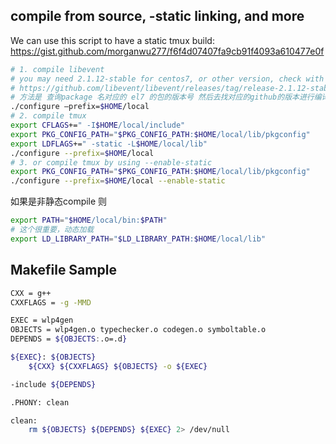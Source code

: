 ## compile from source, -static linking, and more
We can use this script to have a static tmux build: https://gist.github.com/morganwu277/f6f4d07407fa9cb91f4093a610477e0f
```bash
# 1. compile libevent
# you may need 2.1.12-stable for centos7, or other version, check with libevent
# https://github.com/libevent/libevent/releases/tag/release-2.1.12-stable
# 方法是 查询package 名对应的 el7 的包的版本号 然后去找对应的github的版本进行编译
./configure —prefix=$HOME/local
# 2. compile tmux
export CFLAGS+=" -I$HOME/local/include"
export PKG_CONFIG_PATH="$PKG_CONFIG_PATH:$HOME/local/lib/pkgconfig"
export LDFLAGS+=" -static -L$HOME/local/lib"
./configure --prefix=$HOME/local 
# 3. or compile tmux by using --enable-static
export PKG_CONFIG_PATH="$PKG_CONFIG_PATH:$HOME/local/lib/pkgconfig"
./configure --prefix=$HOME/local --enable-static
```

如果是非静态compile 则
```bash
export PATH="$HOME/local/bin:$PATH"
# 这个很重要，动态加载
export LD_LIBRARY_PATH="$LD_LIBRARY_PATH:$HOME/local/lib"
```

## Makefile Sample

```bash
CXX = g++
CXXFLAGS = -g -MMD

EXEC = wlp4gen
OBJECTS = wlp4gen.o typechecker.o codegen.o symboltable.o
DEPENDS = ${OBJECTS:.o=.d}

${EXEC}: ${OBJECTS}
	${CXX} ${CXXFLAGS} ${OBJECTS} -o ${EXEC}

-include ${DEPENDS}

.PHONY: clean

clean:
	rm ${OBJECTS} ${DEPENDS} ${EXEC} 2> /dev/null

```
